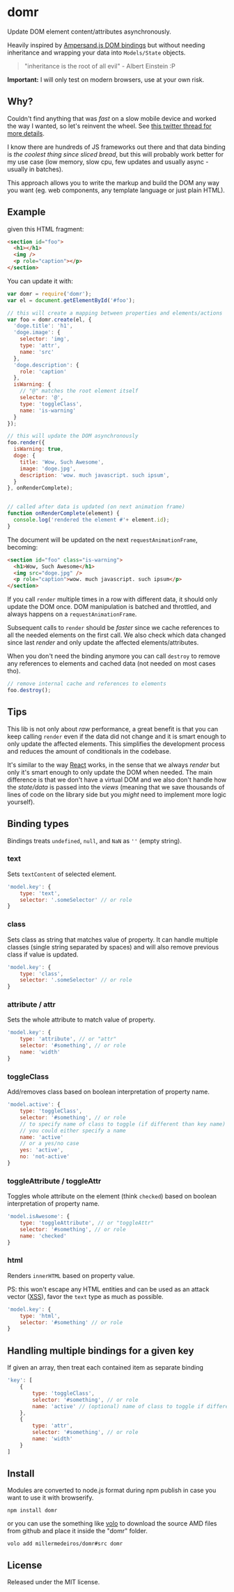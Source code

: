 # domr

Update DOM element content/attributes asynchronously.

Heavily inspired by [Ampersand.js DOM
bindings](http://ampersandjs.com/docs#ampersand-dom-bindings) but without
needing inheritance and wrapping your data into `Models/State` objects.

 > "inheritance is the root of all evil" - Albert Einstein :P

**Important:** I will only test on modern browsers, use at your own risk.


## Why?

Couldn't find anything that was *fast* on a slow mobile device and worked the
way I wanted, so let's reinvent the wheel. See [this twitter thread for more
details](https://twitter.com/millermedeiros/status/487358358069194753).

I know there are hundreds of JS frameworks out there and that data binding is
*the coolest thing since sliced bread*, but this will probably work better for
my use case (low memory, slow cpu, few updates and usually async - usually in
batches).

This approach allows you to write the markup and build the DOM any way you want
(eg. web components, any template language or just plain HTML).


## Example

given this HTML fragment:

```html
<section id="foo">
  <h1></h1>
  <img />
  <p role="caption"></p>
</section>
```

You can update it with:

```js
var domr = require('domr');
var el = document.getElementById('#foo');

// this will create a mapping between properties and elements/actions
var foo = domr.create(el, {
  'doge.title': 'h1',
  'doge.image': {
    selector: 'img',
    type: 'attr',
    name: 'src'
  },
  'doge.description': {
    role: 'caption'
  },
  isWarning: {
    // "@" matches the root element itself
    selector: '@',
    type: 'toggleClass',
    name: 'is-warning'
  }
});

// this will update the DOM asynchronously
foo.render({
  isWarning: true,
  doge: {
    title: 'Wow, Such Awesome',
    image: 'doge.jpg',
    description: 'wow. much javascript. such ipsum',
  }
}, onRenderComplete);


// called after data is updated (on next animation frame)
function onRenderComplete(element) {
  console.log('rendered the element #'+ element.id);
}
```

The document will be updated on the next `requestAnimationFrame`, becoming:

```html
<section id="foo" class="is-warning">
  <h1>Wow, Such Awesome</h1>
  <img src="doge.jpg" />
  <p role="caption">wow. much javascript. such ipsum</p>
</section>
```

If you call `render` multiple times in a row with different data, it should
only update the DOM once. DOM manipulation is batched and throttled, and always
happens on a `requestAnimationFrame`.

Subsequent calls to `render` should be *faster* since we cache references to
all the needed elements on the first call. We also check which data changed
since last *render* and only update the affected elements/attributes.

When you don't need the binding anymore you can call `destroy` to remove any
references to elements and cached data (not needed on most cases tho).

```js
// remove internal cache and references to elements
foo.destroy();
```


## Tips

This lib is not only about *raw* performance, a great benefit is that you can
keep calling `render` even if the data did not change and it is smart enough to
only update the affected elements. This simplifies the development process and
reduces the amount of conditionals in the codebase.

It's similar to the way [React](http://facebook.github.io/react/) works, in the
sense that we always *render* but only it's smart enough to only update the DOM
when needed. The main difference is that we don't have a virtual DOM and we
also don't handle how the *state/data* is passed into the *views* (meaning that
we save thousands of lines of code on the library side but you *might* need to
implement more logic yourself).


## Binding types

Bindings treats `undefined`, `null`, and `NaN` as `''` (empty string).


### text

Sets `textContent` of selected element.

```js
'model.key': {
    type: 'text',
    selector: '.someSelector' // or role
}
```

### class

Sets class as string that matches value of property. It can handle multiple
classes (single string separated by spaces) and will also remove previous class
if value is updated.

```js
'model.key': {
    type: 'class',
    selector: '.someSelector' // or role
}
```

### attribute / attr

Sets the whole attribute to match value of property.

```js
'model.key': {
    type: 'attribute', // or "attr"
    selector: '#something', // or role
    name: 'width'
}
```

### toggleClass

Add/removes class based on boolean interpretation of property name.

```js
'model.active': {
    type: 'toggleClass',
    selector: '#something', // or role
    // to specify name of class to toggle (if different than key name)
    // you could either specify a name
    name: 'active'
    // or a yes/no case
    yes: 'active',
    no: 'not-active'
}
```

### toggleAttribute / toggleAttr

Toggles whole attribute on the element (think `checked`) based on boolean interpretation of property name.

```js
'model.isAwesome': {
    type: 'toggleAttribute', // or "toggleAttr"
    selector: '#something', // or role
    name: 'checked'
}
```

### html

Renders `innerHTML` based on property value.

PS: this won't escape any HTML entities and can be used as an attack vector
([XSS](https://www.owasp.org/index.php/Cross-site_Scripting_%28XSS%29)), favor
the `text` type as much as possible.

```js
'model.key': {
    type: 'html',
    selector: '#something' // or role
}
```

## Handling multiple bindings for a given key

If given an array, then treat each contained item as separate binding

```js
'key': [
    {
        type: 'toggleClass',
        selector: '#something', // or role
        name: 'active' // (optional) name of class to toggle if different than key name
    },
    {
        type: 'attr',
        selector: '#something', // or role
        name: 'width'
    }
]
```

## Install

Modules are converted to node.js format during npm publish in case you want to
use it with browserify.

```
npm install domr
```

or you can use the something like [volo](http://volojs.org/) to download the
source AMD files from github and place it inside the "domr" folder.

```
volo add millermedeiros/domr#src domr
```


## License

Released under the MIT license.


